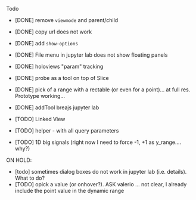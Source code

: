 

Todo
- [DONE] remove `viewmode` and parent/child
- [DONE] copy url does not work
- [DONE] add `show-options`
- [DONE] File menu in  jupyter lab does not show floating panels
- [DONE] holoviews "param" tracking
- [DONE] probe as a tool on top of Slice
- [DONE] pick of a range with a rectable (or even for a point)... at full res. Prototype working...
- [DONE] addTool breajs jupyter lab

- [TODO] Linked View
- [TODO] helper - with all query parameters
- [TODO] 1D big signals (right now I need to force -1, +1 as y_range.... why?)

ON HOLD:
- [todo] sometimes dialog boxes do not work in jupyter lab (i.e. details). What to do?
- [TODO] opick a value (or onhover?). ASK valerio ... not clear, I already include the point value in the dynamic range



